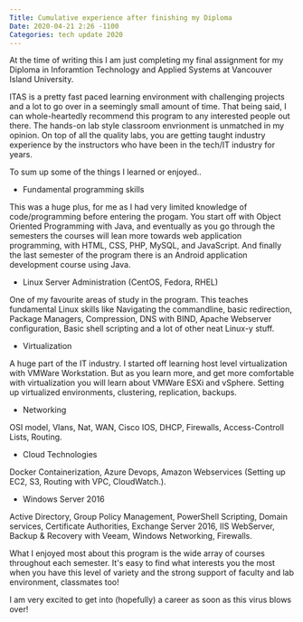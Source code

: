```yaml
---
Title: Cumulative experience after finishing my Diploma
Date: 2020-04-21 2:26 -1100
Categories: tech update 2020
---
```


At the time of writing this I am just completing my final assignment for my Diploma in Inforamtion Technology and Applied Systems at
Vancouver Island University. 

ITAS is a pretty fast paced learning environment with challenging projects and a lot to go over in a seemingly small amount of time. That being said,
I can whole-heartedly recommend this program to any interested people out there. The hands-on lab style classroom envrionment is unmatched in my opinion. On top of all the quality labs, you are getting taught industry experience by the instructors who have been in the tech/IT industry for years. 

To sum up some of the things I learned or enjoyed..

- Fundamental programming skills

This was a huge plus, for me as I had very limited knowledge of code/programming before entering the progam. You start off with Object Oriented Programming with Java, and eventually as you go through the semesters the courses will lean more towards web application programming, with HTML, CSS, PHP, MySQL, and JavaScript. And finally the last semester of the program there is an Android application development course using Java.

- Linux Server Administration (CentOS, Fedora, RHEL)

One of my favourite areas of study in the program. This teaches fundamental Linux skills like Navigating the commandline, basic redirection, Package Managers, Compression, DNS with BIND, Apache Webserver configuration, Basic shell scripting and a lot of other neat Linux-y stuff.

- Virtualization

A huge part of the IT industry. I started off learning host level virtualization with VMWare Workstation. But as you learn more, and get more comfortable with virtualization you will learn about VMWare ESXi and vSphere. Setting up virtualized environments, clustering, replication, backups.

- Networking

OSI model, Vlans, Nat, WAN, Cisco IOS, DHCP, Firewalls, Access-Controll Lists, Routing.

- Cloud Technologies

Docker Containerization, Azure Devops, Amazon Webservices (Setting up EC2, S3, Routing with VPC, CloudWatch.).

- Windows Server 2016

Active Directory, Group Policy Management, PowerShell Scripting, Domain services, Certificate Authorities, Exchange Server 2016, IIS WebServer, Backup & Recovery with Veeam, Windows Networking, Firewalls.


What I enjoyed most about this program is the wide array of courses throughout each semester. It's easy to find what interests you the most when you have this level of variety and the strong support of faculty and lab environment, classmates too! 

I am very excited to get into (hopefully) a career as soon as this virus blows over!